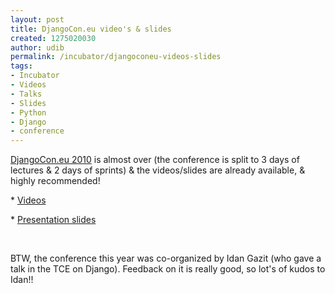 ```yaml
---
layout: post
title: DjangoCon.eu video's & slides
created: 1275020030
author: udib
permalink: /incubator/djangoconeu-videos-slides
tags:
- Incubator
- Videos
- Talks
- Slides
- Python
- Django
- conference
---
```

<p><a href="http://djangocon.eu/">DjangoCon.eu 2010</a> is almost over (the conference is split to 3 days of lectures &amp; 2 days of sprints) &amp; the videos/slides are already available, &amp; highly recommended!&nbsp;</p>
<p>* <a href="http://djangoconeu.blip.tv/">Videos</a></p>
<p>* <a href="http://djangode.pbworks.com/Slides">Presentation slides</a></p>
<p>&nbsp;</p>
<p>BTW, the conference this year was co-organized by Idan Gazit (who gave a talk in the TCE on Django). Feedback on it is really good, so lot's of kudos to Idan!!</p>
<p>&nbsp;</p>
